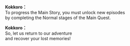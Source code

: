 # 

  
**Kokkoro：**  
To progress the Main Story, you must unlock new episodes  
by completing the Normal stages of the Main Quest.  
  
**Kokkoro：**  
So, let us return to our adventure  
and recover your lost memories!  
